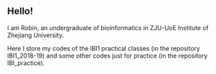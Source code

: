 ## Hello!

I am Robin, an undergraduate of bioinformatics in ZJU-UoE Institute of Zhejiang University.

Here I store my codes of the IBI1 practical classes (in the repository IBI1_2018-19) and some other codes just for practice (in the repository IBI_practice). 


